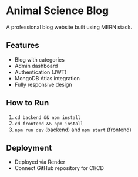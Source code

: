 # Animal Science Blog

A professional blog website built using MERN stack.

## Features
- Blog with categories
- Admin dashboard
- Authentication (JWT)
- MongoDB Atlas integration
- Fully responsive design

## How to Run
1. `cd backend && npm install`
2. `cd frontend && npm install`
3. `npm run dev` (backend) and `npm start` (frontend)

## Deployment
- Deployed via Render
- Connect GitHub repository for CI/CD
